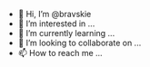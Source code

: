 - 👋 Hi, I’m @bravskie
- 👀 I’m interested in ...
- 🌱 I’m currently learning ...
- 💞️ I’m looking to collaborate on ...
- 📫 How to reach me ...

<!---
bravskie/bravskie is a ✨ special ✨ repository because its `README.md` (this file) appears on your GitHub profile.
You can click the Preview link to take a look at your changes.
--->

